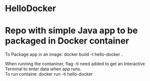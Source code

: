 # HelloDocker

# Repo with simple Java app to be packaged in Docker container

To Package app in an image:
      docker build -t hello-docker .
      
When running the contaniner, flag -ti need added to get an Interactive Terminal to enter data when app runs.      
To run containe:
      docker run -ti hello-docker
